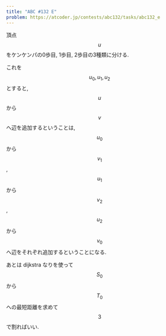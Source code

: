 ```yaml
---
title: "ABC #132 E"
problem: https://atcoder.jp/contests/abc132/tasks/abc132_e
---
```

頂点 $$ u $$ をケンケンパの0歩目, 1歩目, 2歩目の3種類に分ける.

これを $$ u_0, u_1, u_2 $$ とすると, $$ u $$ から $$ v $$ へ辺を追加するということは, $$ u_0 $$ から $$ v_1 $$, $$ u_1 $$ から $$ v_2 $$, $$ u_2 $$ から $$ v_0 $$ へ辺をそれぞれ追加するということになる.

あとは dijkstra なりを使って $$ S_0 $$ から $$ T_0 $$ への最短距離を求めて $$ 3 $$ で割ればいい.
